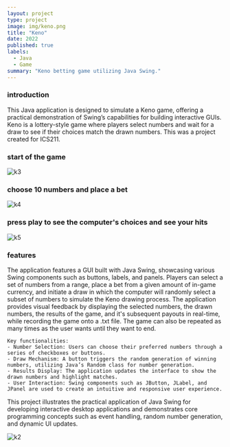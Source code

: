 ```yaml
---
layout: project
type: project
image: img/keno.png
title: "Keno"
date: 2022
published: true
labels:
  - Java
  - Game
summary: "Keno betting game utilizing Java Swing."
---
```

### introduction
This Java application is designed to simulate a Keno game, offering a practical demonstration of Swing’s capabilities for building interactive GUIs. 
Keno is a lottery-style game where players select numbers and wait for a draw to see if their choices match the drawn numbers. This was a project created for ICS211.

### start of the game
![k3](https://github.com/user-attachments/assets/5f9a856a-ccbf-40e5-9a3f-acab5ac4a77b)

### choose 10 numbers and place a bet
![k4](https://github.com/user-attachments/assets/d53d6220-47f1-4109-bcd2-131f4c4d2f65)

### press play to see the computer's choices and see your hits
![k5](https://github.com/user-attachments/assets/38133659-7ffa-481d-b8b1-eb5edb75cca5)


### features
The application features a GUI built with Java Swing, showcasing various Swing components such as buttons, labels, and panels. Players can select a set of numbers from a range, place a bet from a given amount of in-game currency, and initiate a draw in which the computer will randomly select a subset of numbers to simulate the Keno drawing process. The application provides visual feedback by displaying the selected numbers, the drawn numbers, the results of the game, and it's subsequent payouts in real-time, while recording the game onto a .txt file. The game can also be repeated as many times as the user wants until they want to end.

```
Key functionalities:
- Number Selection: Users can choose their preferred numbers through a series of checkboxes or buttons.
- Draw Mechanism: A button triggers the random generation of winning numbers, utilizing Java’s Random class for number generation.
- Results Display: The application updates the interface to show the drawn numbers and highlight matches.
- User Interaction: Swing components such as JButton, JLabel, and JPanel are used to create an intuitive and responsive user experience.
```

This project illustrates the practical application of Java Swing for developing interactive desktop applications and demonstrates core programming concepts such as event handling, random number generation, and dynamic UI updates.


![k2](https://github.com/user-attachments/assets/0de50d0a-0d97-49ce-87a2-632ddad959d4)

